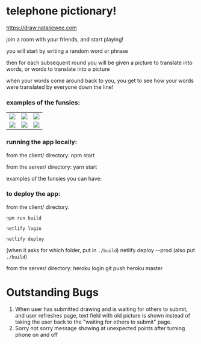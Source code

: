 # telephone pictionary!

https://draw.nataliewee.com

join a room with your friends, and start playing!

you will start by writing a random word or phrase

then for each subsequent round you will be given a picture to translate into words, or words to translate into a picture

when your words come around back to you, you get to see how your words were translated by everyone down the line!

### examples of the funsies:

<table>
  <tr>
  <td>
    <img src="https://user-images.githubusercontent.com/3805607/87841970-122fb000-c877-11ea-8331-b14e740b1bde.png" />
  </td>
  <td>
    <img src="https://user-images.githubusercontent.com/3805607/87841979-1bb91800-c877-11ea-90b5-e0ee16912921.png" />
  </td>
  <td>
    <img src="https://user-images.githubusercontent.com/3805607/87841990-31c6d880-c877-11ea-8de5-0f737f64c08b.png" />
  </td>
  </tr>
  <tr>
  <td>
    <img src="https://user-images.githubusercontent.com/3805607/87841985-22e02600-c877-11ea-9009-37748c30b345.png" />
  </td>
  <td>
    <img src="https://user-images.githubusercontent.com/3805607/87841982-1f4c9f00-c877-11ea-8cf5-6ad1eff19c8f.png" />
  </td>
    <td>
      <img src="https://user-images.githubusercontent.com/3805607/88309271-0fe8ae00-ccdc-11ea-8bf4-29d60c882e08.JPG" />
    </td>
  </tr>
</table>


### running the app locally:

from the client/ directory:
npm start

from the server/ directory:
yarn start

examples of the funsies you can have:


### to deploy the app:

from the client/ directory: 

`npm run build`

`netlify login`

`netlify deploy`

(when it asks for which folder, put in `./build`)
netlify deploy --prod
(also put `./build`)

from the server/ directory:
heroku login
git push heroku master


# Outstanding Bugs
1. When user has submitted drawing and is waiting for others to submit, and user refreshes page, text field with old picture is shown instead of taking the user back to the "waiting for others to submit" page.
2. Sorry not sorry message showing at unexpected points after turning phone on and off
